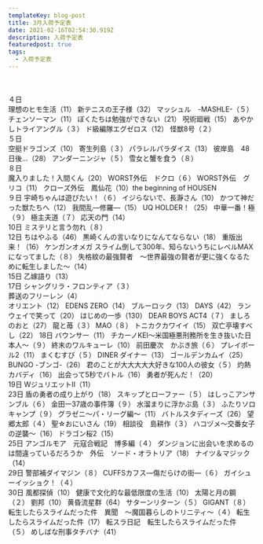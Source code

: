 ```yaml
---
templateKey: blog-post
title: 3月入荷予定表
date: 2021-02-16T02:54:30.919Z
description: 入荷予定表
featuredpost: true
tags:
  - 入荷予定表
---
```

　　	
	
４日	\
        理想のヒモ生活（11）
	新テニスの王子様（32）
	マッシュル　-MASHLE-（５）
	チェンソーマン（11）
	ぼくたちは勉強ができない（21）
	呪術廻戦（15）
	あやかしトライアングル（３）
	ド級編隊エグゼロス（12）
	怪獣8号（２）
\
５日 \
        空挺ドラゴンズ（10）
	寄生列島（３）
	パラレルパラダイス（13）
	彼岸島　48日後…（28）
	アンダーニンジャ（５）
	雪女と蟹を食う（８）
\
８日	\
        魔入りました！入間くん（20）
	WORST外伝　ドクロ（６）
	WORST外伝　グリコ（11）
	クローズ外伝　鳳仙花（10）the beginning of HOUSEN
\
９日	宇崎ちゃんは遊びたい！（６）
	イジらないで、長瀞さん（10）
	かつて神だった獣たちへ（12）
	我間乱―修羅―（15）
	UQ HOLDER！（25）
	中華一番！極（９）
	極主夫道（７）
	応天の門（14）
\
10日	ミステリと言う勿れ（８）
\
12日	ちはやふる（46）
	黒崎くんの言いなりになんてならない（18）
	重版出来！（16）
	ケンガンオメガ
	スライム倒して300年、知らないうちにレベルMAXになってました（８）
	失格紋の最強賢者　～世界最強の賢者が更に強くなるために転生しました～（14）
\
15日	乙嫁語り（13）
\
17日	シャングリラ・フロンティア（３）\
        葬送のフリーレン（4）　\
	オリエント（12）
	EDENS ZERO（14）
	ブルーロック（13）
	DAYS（42）
	ランウェイで笑って（20）
	はじめの一歩（130）
	DEAR BOYS ACT4（７）
	ましろのおと（27）
	龍と苺（３）
	MAO（８）
	トニカクカワイイ（15）
	双亡亭壊すべし（22）
18日	バウンサー（11）
	チカーノKEI～米国極悪刑務所を生き抜いた日本人～（９）
	終末のワルキューレ（10）
	前田慶次　かぶき旅（６）
	プレイボール2（11）
	まくむすび（５）
	DINER ダイナー（13）
	ゴールデンカムイ（25）
	BUNGO -ブンゴ-（26）
	君のことが大大大大大好きな100人の彼女（５）
	灼熱カバディ（16）
	出会って5秒でバトル（16）
	勇者が死んだ！（20）
\
19日	WジュリエットⅡ（11）
\
23日	盾の勇者の成り上がり（18）
	スキップとローファー（５）
	はしっこアンサンブル（６）
	金田一37歳の事件簿（９）
	水溜まりに浮かぶ島（３）
	ふたりソロキャンプ（９）
	グラゼニ～パ・リーグ編～（11）
	バトルスタディーズ（26）
	望郷太郎（４）
	聖☆おにいさん（19）
	相談役　島耕作（３）
	ハコヅメ～交番女子の逆襲～（16）
	ドラゴン桜2（15）
\
25日	アンゴルモア　元寇合戦記　博多編（４）
	ダンジョンに出会いを求めるのは間違っているだろうか　外伝　ソード・オラトリア（18）
	ナイツ＆マジック（14）
\
29日	警部補ダイマジン（８）
	CUFFSカフス―傷だらけの街―（６）
	ガイシューイッショク！（４）
\
30日	風都探偵（10）
	健康で文化的な最低限度の生活（10）
	太陽と月の鋼（２）
	劉邦（10）
	黄昏流星群（64）
	サターンリターン（５）
	GIGANT（８）
	転生したらスライムだった件　異聞　～魔国暮らしのトリニティ～（４）
	転生したらスライムだった件（17）
	転スラ日記　転生したらスライムだった件（５）
	めしばな刑事タチバナ（41）